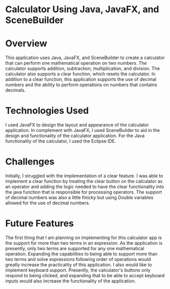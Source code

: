 # Calculator Using Java, JavaFX, and SceneBuilder

# Overview
This application uses Java, JavaFX, and SceneBuilder to create a calculator that can perform one mathematical operation on two numbers. The calculator supports addition, subtraction, multiplication, and division. The calculator also supports a clear function, which resets the calculator. In addition to a clear function, this application supports the use of decimal numbers and the ability to perform operations on numbers that contains decimals. 

# Technologies Used
I used JavaFX to design the layout and appearance of the calculator application. In complement with JavaFX, I used SceneBuilder to aid in the design and functionality of the calculator application. For the Java functionality of the calculator, I used the Eclipse IDE.

# Challenges
Initially, I struggled with the implementation of a clear feature. I was able to implement a clear function by treating the clear button on the calculator as an operator and adding the logic needed to have the clear functionality into the java function that is responsible for processing operators. The support of decimal numbers was also a little finicky but using Double variables allowed for the use of decimal numbers. 

# Future Features
The first thing that I am planning on implementing for this calculator app is the support for more than two terms in an expression. As the application is presently, only two terms are supported for any one mathematical operation. Expanding the capabilities to being able to support more than two terms and solve expressions following order of operations would greatly increase the practicality of this application. I also would like to implement keyboard support. Presently, the calculator's buttons only respond to being clicked, and expanding that to be able to accept keyboard inputs would also increase the functionality of the application. 
